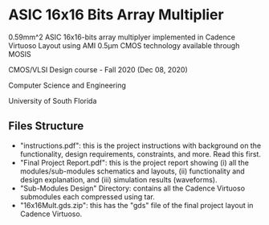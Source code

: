 # ASIC 16x16 Bits Array Multiplier

0.59mm^2 ASIC 16x16-bits array multiplyer implemented in Cadence Virtuoso Layout using AMI 0.5μm CMOS technology available through MOSIS

CMOS/VLSI Design course - Fall 2020 (Dec 08, 2020)

Computer Science and Engineering

University of South Florida

## Files Structure

* "instructions.pdf": this is the project instructions with background on the functionality, design requirements, constraints, and more. Read this first.
* "Final Project Report.pdf": this is the project report showing (i) all the modules/sub-modules schematics and layouts, (ii) functionality and design explanation, and (iii) simulation results (waveforms).
* "Sub-Modules Design" Directory: contains all the Cadence Virtuoso submodules each compressed using tar.
* "16x16Mult.gds.zip": this has the "gds" file of the final project layout in Cadence Virtuoso.
